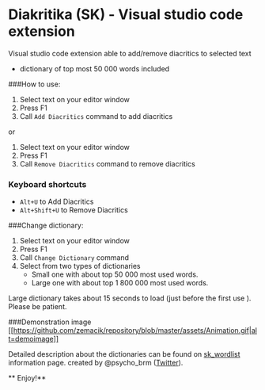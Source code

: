 # Diakritika (SK) - Visual studio code extension

Visual studio code extension able to add/remove diacritics to selected text 

- dictionary of top most 50 000 words included   

###How to use:

1. Select text on your editor window
2. Press F1
3. Call `Add Diacritics` command to add diacritics

or

1. Select text on your editor window
2. Press F1
3. Call `Remove Diacritics` command to remove diacritics


### Keyboard shortcuts

- `Alt+U` to Add Diacritics
- `Alt+Shift+U` to Remove Diacritics


###Change dictionary:

1. Select text on your editor window
2. Press F1
3. Call `Change Dictionary` command
4. Select from two types of dictionaries
    - Small one with about top 50 000 most used words.
    - Large one with about top 1 800 000 most used words.

Large dictionary takes about 15 seconds to load (just before the first use ). Please be patient. 

###Demonstration image
[[https://github.com/zemacik/repository/blob/master/assets/Animation.gif|alt=demoimage]]

Detailed description about the dictionaries can be found on [sk_wordlist](http://p.brm.sk/sk_wordlist/) information page. created by @psycho_brm ([Twitter](https://twitter.com/psycho_brm)). 

** Enjoy!**
